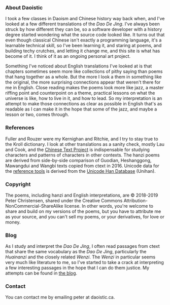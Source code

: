 ### About Daoistic

I took a few classes
in Daoism and Chinese history
way back when,
and I've looked at
a few different translations
of the _Dao De Jing_.
I've always been struck
by how different
they can be,
so a software developer
with a history degree
started wondering
what the source code looked like.
It turns out that
even though classical Chinese
isn't exactly a programming language,
it's a learnable technical skill,
so I've been learning it,
and staring at poems,
and building techy crutches,
and letting it change me,
and this site is what has become of it.
I think of it as
an ongoing personal art project.

Something I've noticed about
English translations I've looked at
is that chapters sometimes seem more like 
collections of pithy saying
than poems that hang together as a whole.
But the more I look a them
in something like the original,
the more surprising connections appear
that weren't there for me
in English.
Close reading
makes the poems look
more like jazz,
a master riffing
point and counterpoint
on a theme,
practical lessons on
what the universe is like,
how to live in it,
and how to lead.
So my interpretation
is an attempt
to make those connections as clear as possible
in English that's as readable
as I can make it
in the hope that
some of the jazz,
and maybe a lesson or two,
comes through.

### References

Fuller and Rouzer were my Kernighan and Ritchie,
and I try to stay true
to the Kroll dictionary.
I look at other translations
as a sanity check,
mostly Lau and Cook,
and the [Chinese Text Project](https://ctext.org)
is indispensable
for studying characters
and patterns of characters
in other contexts.
The hanzi poems are derived from
side-by-side comparison
of Guodian,
Heshanggong,
Mawangdui
and Wangbi
texts
copied from ctext
in 2016.
Unicode data for the
[reference tools](https://daoistic.ca/unihan/dump)
is derived from the
[Unicode Han Database](https://www.unicode.org/reports/tr38/) (Unihan).

### Copyright

The poems,
including hanzi and English interpretations,
are © 2018-2019 Peter Christensen,
shared under the
Creative Commons Attribution-NonCommercial-ShareAlike license.
In other words,
you're welcome to share
and build on my versions of the poems,
but you have to attribute me as your source,
and you can't sell my poems,
or your derivatives,
for love or money.

### Blog

As I study and interpret the _Dao De Jing_,
I often read passages from ctext
that share the same vocabulary as the _Dao De Jing_,
particularly the _Huainanzi_
and the closely related _Wenzi_.
The _Wenzi_ in particular seems
very much like literature to me,
so I've started to take a crack at interpreting a few
interesting passages
in the hope that I can do them justice.
My attempts can be found in
[the blog](/blog "Blogging the unbloggable").

### Contact

You can contact me by emailing peter at daoistic.ca.

